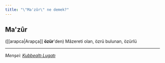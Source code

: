 ```yaml
---
title: "\"Ma'zûr\" ne demek?"
---
```


## Ma'zûr
([[arapca|Arapça]] **özür**'den) Mâzereti olan, özrü bulunan, özürlü

---
*Menşei: [Kubbealtı Lugatı](https://www.lugatim.com/s/Ma'zûr)*